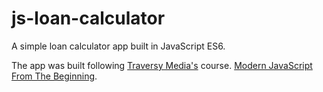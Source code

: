 # js-loan-calculator
A simple loan calculator app built in JavaScript ES6.

The app was built following [Traversy Media's](https://traversymedia.com/) course. [Modern JavaScript From The Beginning](https://www.udemy.com/course/modern-javascript-from-the-beginning/).